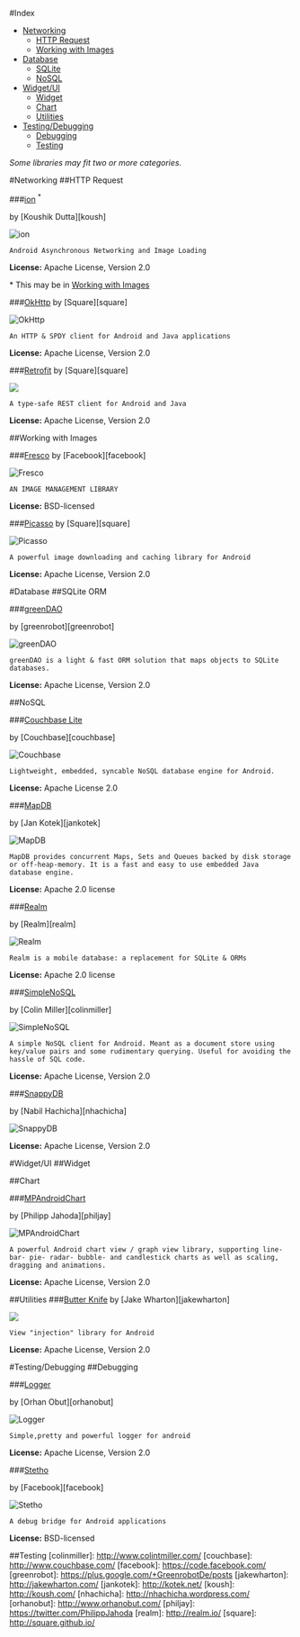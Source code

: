 #Index
- [Networking](#networking)
	- [HTTP Request](#http-request)
	- [Working with Images](#working-with-images)
- [Database](#database)
	- [SQLite](#sqlite)
	- [NoSQL](#nosql)
- [Widget/UI](#widgetui)
	- [Widget](#widget)
	- [Chart](#chart)
	- [Utilities](#utilities)
- [Testing/Debugging](#testingdebugging)
	- [Debugging](#debugging)
	- [Testing](#testing)

*Some libraries may fit two or more categories.* 


#Networking
##HTTP Request

###[ion](https://github.com/koush/ion) <sup>*<sup> 

by [Koushik Dutta][koush]

![ion](http://tuan-flask.herokuapp.com/service/star?url=https://github.com/koush/ion&foo=1)

	Android Asynchronous Networking and Image Loading

**License:** Apache License, Version 2.0

\* This may be in [Working with Images](#working-with-images)

###[OkHttp](http://square.github.io/okhttp/) 
by [Square][square]

![OkHttp](http://tuan-flask.herokuapp.com/service/star?url=https://github.com/square/okhttp)

	An HTTP & SPDY client for Android and Java applications

**License:** Apache License, Version 2.0

###[Retrofit](http://square.github.io/retrofit/)
by [Square][square]

![](http://tuan-flask.herokuapp.com/service/star?url=https://github.com/square/retrofit)

	A type-safe REST client for Android and Java

**License:** Apache License, Version 2.0

##Working with Images

###[Fresco](http://frescolib.org/)
by [Facebook][facebook]

![Fresco](http://tuan-flask.herokuapp.com/service/star?url=https://github.com/facebook/fresco)

	AN IMAGE MANAGEMENT LIBRARY

**License:**  BSD-licensed

###[Picasso](http://square.github.io/picasso/)
by [Square][square]

![Picasso](http://tuan-flask.herokuapp.com/service/star?url=https://github.com/square/picasso)

	A powerful image downloading and caching library for Android

**License:** Apache License, Version 2.0

#Database
##SQLite ORM

###[greenDAO](http://greendao-orm.com/)

by [greenrobot][greenrobot]

![greenDAO](http://tuan-flask.herokuapp.com/service/star?url=https://github.com/greenrobot/greenDAO)

	greenDAO is a light & fast ORM solution that maps objects to SQLite databases.

**License:** Apache License, Version 2.0

##NoSQL

###[Couchbase Lite](http://developer.couchbase.com/mobile/)

by [Couchbase][couchbase]

![Couchbase](http://tuan-flask.herokuapp.com/service/star?url=https://github.com/couchbase/couchbase-lite-android)

	Lightweight, embedded, syncable NoSQL database engine for Android.
	
**License:** Apache License 2.0

###[MapDB](http://www.mapdb.org/)

by [Jan Kotek][jankotek]

![MapDB](http://tuan-flask.herokuapp.com/service/star?url=https://github.com/jankotek/MapDB)

	MapDB provides concurrent Maps, Sets and Queues backed by disk storage or off-heap-memory. It is a fast and easy to use embedded Java database engine.
	
**License:**  Apache 2.0 license


###[Realm](http://realm.io/)

by [Realm][realm]

![Realm](http://tuan-flask.herokuapp.com/service/star?url=https://github.com/realm/realm-java)

	Realm is a mobile database: a replacement for SQLite & ORMs 

**License:**  Apache 2.0 license

###[SimpleNoSQL](https://github.com/Jearil/SimpleNoSQL)

by [Colin Miller][colinmiller]

![SimpleNoSQL](http://tuan-flask.herokuapp.com/service/star?url=https://github.com/Jearil/SimpleNoSQL)

	A simple NoSQL client for Android. Meant as a document store using key/value pairs and some rudimentary querying. Useful for avoiding the hassle of SQL code.

**License:** Apache License, Version 2.0

###[SnappyDB](https://github.com/nhachicha/SnappyDB)

by [Nabil Hachicha][nhachicha]

![SnappyDB](http://tuan-flask.herokuapp.com/service/star?url=https://github.com/nhachicha/SnappyDB)

**License:** Apache License, Version 2.0

#Widget/UI
##Widget

##Chart

###[MPAndroidChart](https://github.com/PhilJay/MPAndroidChart)

by [Philipp Jahoda][philjay]

![MPAndroidChart](http://tuan-flask.herokuapp.com/service/star?url=https://github.com/PhilJay/MPAndroidChart)

	A powerful Android chart view / graph view library, supporting line- bar- pie- radar- bubble- and candlestick charts as well as scaling, dragging and animations.

**License:** Apache License, Version 2.0

##Utilities
###[Butter Knife](http://jakewharton.github.io/butterknife/)
by [Jake Wharton][jakewharton]

![](http://tuan-flask.herokuapp.com/service/star?url=https://github.com/JakeWharton/butterknife)

	View "injection" library for Android

**License:**
Apache License, Version 2.0



#Testing/Debugging
##Debugging

###[Logger](https://github.com/orhanobut/logger)  

by [Orhan Obut][orhanobut]

![Logger](http://tuan-flask.herokuapp.com/service/star?url=https://github.com/orhanobut/logger)


	Simple,pretty and powerful logger for android

**License:** Apache License, Version 2.0

###[Stetho](http://facebook.github.io/stetho/)

by [Facebook][facebook]

![Stetho](http://tuan-flask.herokuapp.com/service/star?url=https://github.com/facebook/stetho)

	A debug bridge for Android applications

**License:**  BSD-licensed

##Testing
[colinmiller]: http://www.colintmiller.com/
[couchbase]: http://www.couchbase.com/
[facebook]: https://code.facebook.com/
[greenrobot]: https://plus.google.com/+GreenrobotDe/posts
[jakewharton]: http://jakewharton.com/
[jankotek]: http://kotek.net/
[koush]: http://koush.com/
[nhachicha]: http://nhachicha.wordpress.com/
[orhanobut]: http://www.orhanobut.com/
[philjay]: https://twitter.com/PhilippJahoda
[realm]: http://realm.io/
[square]: http://square.github.io/
